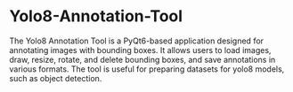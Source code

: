 # Yolo8-Annotation-Tool
The Yolo8 Annotation Tool is a PyQt6-based application designed for annotating images with bounding boxes. It allows users to load images, draw, resize, rotate, and delete bounding boxes, and save annotations in various formats. The tool is useful for preparing datasets for yolo8 models, such as object detection.
